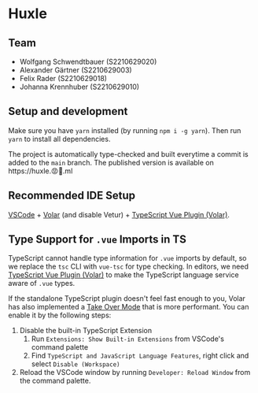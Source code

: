 # Huxle

## Team

- Wolfgang Schwendtbauer (S2210629020)
- Alexander Gärtner (S2210629003)
- Felix Rader (S2210629018)
- Johanna Krennhuber (S2210629010)

## Setup and development

Make sure you have `yarn` installed (by running `npm i -g yarn`).
Then run `yarn` to install all dependencies.

The project is automatically type-checked and built everytime a commit is added to the `main` branch.
The published version is available on https://huxle.😡🤖.ml

## Recommended IDE Setup

[VSCode](https://code.visualstudio.com/) + [Volar](https://marketplace.visualstudio.com/items?itemName=Vue.volar) (and disable Vetur) + [TypeScript Vue Plugin (Volar)](https://marketplace.visualstudio.com/items?itemName=Vue.vscode-typescript-vue-plugin).

## Type Support for `.vue` Imports in TS

TypeScript cannot handle type information for `.vue` imports by default, so we replace the `tsc` CLI with `vue-tsc` for type checking. In editors, we need [TypeScript Vue Plugin (Volar)](https://marketplace.visualstudio.com/items?itemName=Vue.vscode-typescript-vue-plugin) to make the TypeScript language service aware of `.vue` types.

If the standalone TypeScript plugin doesn't feel fast enough to you, Volar has also implemented a [Take Over Mode](https://github.com/johnsoncodehk/volar/discussions/471#discussioncomment-1361669) that is more performant. You can enable it by the following steps:

1. Disable the built-in TypeScript Extension
   1. Run `Extensions: Show Built-in Extensions` from VSCode's command palette
   2. Find `TypeScript and JavaScript Language Features`, right click and select `Disable (Workspace)`
2. Reload the VSCode window by running `Developer: Reload Window` from the command palette.
